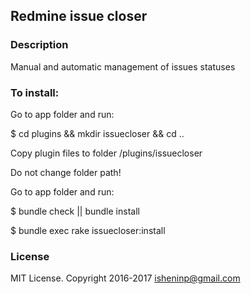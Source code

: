 ## Redmine issue closer

### Description

Manual and automatic management of issues statuses

### To install:

Go to app folder and run:

$ cd plugins && mkdir issuecloser && cd ..

Copy plugin files to folder /plugins/issuecloser

Do not change folder path!

Go to app folder and run:

$ bundle check || bundle install
	
$ bundle exec rake issuecloser:install

### License
MIT License. Copyright 2016-2017 isheninp@gmail.com
